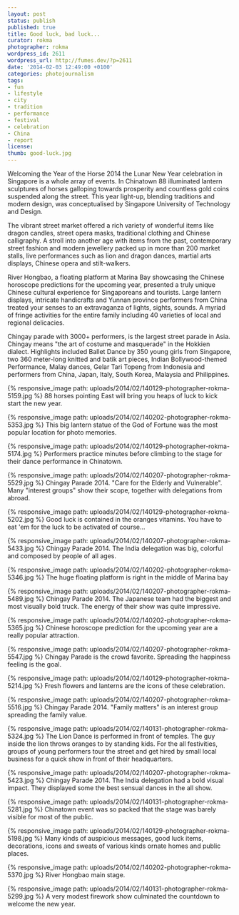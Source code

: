 ```yaml
---
layout: post
status: publish
published: true
title: Good luck, bad luck...
curator: rokma
photographer: rokma
wordpress_id: 2611
wordpress_url: http://fumes.dev/?p=2611
date: '2014-02-03 12:49:00 +0100'
categories: photojournalism
tags:
- fun
- lifestyle
- city
- tradition
- performance
- festival
- celebration
- China
- report
license:
thumb: good-luck.jpg
---
```



Welcoming the Year of the Horse 2014 the Lunar New Year celebration in Singapore is a whole array of events. In Chinatown 88 illuminated lantern sculptures of horses galloping towards prosperity and countless gold coins suspended along the street. This year light-up, blending traditions and modern design, was conceptualised by Singapore University of Technology and Design. 

The vibrant street market offered a rich variety of wonderful items like dragon candles, street opera masks, traditional clothing and Chinese calligraphy. A stroll into another age with items from the past, contemporary street fashion and modern jewellery packed up in more than 200 market stalls, live performances such as lion and dragon dances, martial arts displays, Chinese opera and stilt-walkers. 

River Hongbao, a floating platform at Marina Bay showcasing the Chinese horoscope predictions for the upcoming year, presented a truly unique Chinese cultural experience for Singaporeans and tourists. Large lantern displays, intricate handicrafts and Yunnan province performers from China treated your senses to an extravaganza of lights, sights, sounds. A myriad of fringe activities for the entire family including 40 varieties of local and regional delicacies. 

Chingay parade with 3000+ performers, is the largest street parade in Asia. Chingay means "the art of costume and masquerade" in the Hokkien dialect. Highlights included Ballet Dance by 350 young girls from Singapore, two 360 meter-long knitted and batik art pieces, Indian Bollywood-themed Performance, Malay dances, Gelar Tari Topeng from Indonesia and performers from China, Japan, Italy, South Korea, Malaysia and Philippines. 

{% responsive_image path: uploads/2014/02/140129-photographer-rokma-5159.jpg %} 
88 horses pointing East will bring you heaps of luck to kick start the new year.

{% responsive_image path: uploads/2014/02/140202-photographer-rokma-5353.jpg %}
This big lantern statue of the God of Fortune was the most popular location for photo memories.

{% responsive_image path: uploads/2014/02/140129-photographer-rokma-5174.jpg %}
Performers practice minutes before climbing to the stage for their dance performance in Chinatown.

{% responsive_image path: uploads/2014/02/140207-photographer-rokma-5529.jpg %}
Chingay Parade 2014. "Care for the Elderly and Vulnerable". Many "interest groups" show their scope, together with delegations from abroad.

{% responsive_image path: uploads/2014/02/140129-photographer-rokma-5202.jpg %}
Good luck is contained in the oranges vitamins. You have to eat 'em for the luck to be activated of course...

{% responsive_image path: uploads/2014/02/140207-photographer-rokma-5433.jpg %}
Chingay Parade 2014. The India delegation was big, colorful and composed by people of all ages.

{% responsive_image path: uploads/2014/02/140202-photographer-rokma-5346.jpg %}
The huge floating platform is right in the middle of Marina bay

{% responsive_image path: uploads/2014/02/140207-photographer-rokma-5489.jpg %}
Chingay Parade 2014. The Japanese team had the biggest and most visually bold truck. The energy of their show was quite impressive.

{% responsive_image path: uploads/2014/02/140202-photographer-rokma-5365.jpg %}
Chinese horoscope prediction for the upcoming year are a really popular attraction.


{% responsive_image path: uploads/2014/02/140207-photographer-rokma-5547.jpg %}
Chingay Parade is the crowd favorite. Spreading the happiness feeling is the goal.

{% responsive_image path: uploads/2014/02/140129-photographer-rokma-5214.jpg %}
Fresh flowers and lanterns are the icons of these celebration.

{% responsive_image path: uploads/2014/02/140207-photographer-rokma-5516.jpg %}
Chingay Parade 2014. "Family matters" is an interest group spreading the family value.

{% responsive_image path: uploads/2014/02/140131-photographer-rokma-5324.jpg %}
The Lion Dance is performed in front of temples. The guy inside the lion throws oranges to by standing kids. For the all festivities, groups of young performers tour the street and get hired by small local business for a quick show in front of their headquarters.

{% responsive_image path: uploads/2014/02/140207-photographer-rokma-5423.jpg %}
Chingay Parade 2014. The India delegation had a bold visual impact. They displayed some the best sensual dances in the all show.

{% responsive_image path: uploads/2014/02/140131-photographer-rokma-5281.jpg %}
Chinatown event was so packed that the stage was barely visible for most of the public.

{% responsive_image path: uploads/2014/02/140129-photographer-rokma-5198.jpg %}
Many kinds of auspicious messages, good luck items, decorations, icons and sweats of various kinds ornate homes and public places.

{% responsive_image path: uploads/2014/02/140202-photographer-rokma-5370.jpg %}
River Hongbao main stage.

{% responsive_image path: uploads/2014/02/140131-photographer-rokma-5299.jpg %}
A very modest firework show culminated the countdown to welcome the new year.


